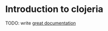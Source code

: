 # Introduction to clojeria

TODO: write [great documentation](http://jacobian.org/writing/what-to-write/)
